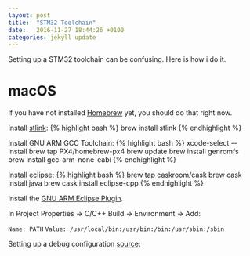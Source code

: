 ```yaml
---
layout: post
title:  "STM32 Toolchain"
date:   2016-11-27 18:44:26 +0100
categories: jekyll update
---
```


Setting up a STM32 toolchain can be confusing.
Here is how i do it.

# macOS

If you have not installed [Homebrew][brew] yet, you should do that right now.

Install [stlink][stlink]:
{% highlight bash %}
brew install stlink
{% endhighlight %}

Install GNU ARM GCC Toolchain:
{% highlight bash %}
xcode-select --install
brew tap PX4/homebrew-px4
brew update
brew install genromfs
brew install gcc-arm-none-eabi
{% endhighlight %}

Install eclipse:
{% highlight bash %}
brew tap caskroom/cask
brew cask install java
brew cask install eclipse-cpp
{% endhighlight %}

Install the [GNU ARM Eclipse Plugin][plugin].

In Project Properties -> C/C++ Build -> Environment -> Add:

`Name: PATH`
`Value: /usr/local/bin:/usr/bin:/bin:/usr/sbin:/sbin`

Setting up a debug configuration [source][debug]:




[brew]: http://brew.sh
[stlink]: https://github.com/texane/stlink
[plugin]: http://gnuarmeclipse.github.io/plugins/install/
[debug]: http://erika.tuxfamily.org/wiki/index.php?title=Tutorial:_STM32_-_Integrated_Debugging_in_Eclipse_using_GNU_toolchain&oldid=5474

